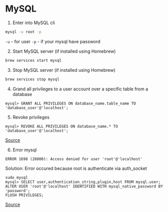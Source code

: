 # MySQL

1. Enter into MySQL cli
```bash
mysql -u root -p
```

`-u` - for user
`-p` - if your mysql have password

2. Start MySQL server (if installed using Homebrew)
```bash
brew services start mysql
```

3. Stop MySQL server (if installed using Homebrew)
```bash
brew services stop mysql
```

4. Grand all privileges to a user account over a specific table from a database
```
mysql> GRANT ALL PRIVILEGES ON database_name.table_name TO 'database_user'@'localhost';
```

5. Revoke privileges
```
mysql> REVOKE ALL PRIVILEGES ON database_name.* TO 'database_user'@'localhost';
```
[Source](https://linuxize.com/post/how-to-create-mysql-user-accounts-and-grant-privileges/)

6. Error mysql
```
ERROR 1698 (28000): Access denied for user 'root'@'localhost'
```

Solution:
Error occured because root is authenticate via auth_socket
```
sudo mysql
mysql> SELECT user,authentication_string,plugin,host FROM mysql.user;
ALTER USER 'root'@'localhost' IDENTIFIED WITH mysql_native_password BY 'password';
FLUSH PRIVILEGES;
```
[Source](https://www.digitalocean.com/community/tutorials/how-to-install-mysql-on-ubuntu-18-04)